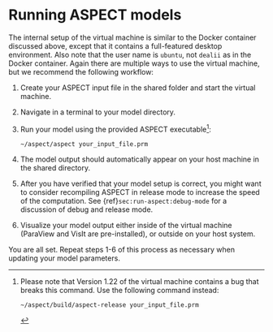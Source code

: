 # Running ASPECT models

The internal setup of the virtual machine is similar to the Docker container
discussed above, except that it contains a full-featured desktop environment.
Also note that the user name is `ubuntu`, not `dealii` as in the Docker
container. Again there are multiple ways to use the virtual machine, but we
recommend the following workflow:

1.  Create your ASPECT input file in the shared
    folder and start the virtual machine.

2.  Navigate in a terminal to your model directory.

3.  Run your model using the provided ASPECT
    executable[^footnote1]:

    ``` ksh
    ~/aspect/aspect your_input_file.prm
    ```

4.  The model output should automatically appear on your host machine in the
    shared directory.

5.  After you have verified that your model setup is correct, you might want
    to consider recompiling ASPECT in release
    mode to increase the speed of the computation. See {ref}`sec:run-aspect:debug-mode`
    for a discussion of debug and release mode.

6.  Visualize your model output either inside of the virtual machine (ParaView
    and VisIt are pre-installed), or outside on your host system.

You are all set. Repeat steps 1-6 of this process as necessary when updating
your model parameters.

[^footnote1]: Please note that Version 1.22 of the virtual machine contains a bug that breaks this command. Use the following command instead:

    ``` ksh
    ~/aspect/build/aspect-release your_input_file.prm
    ```
